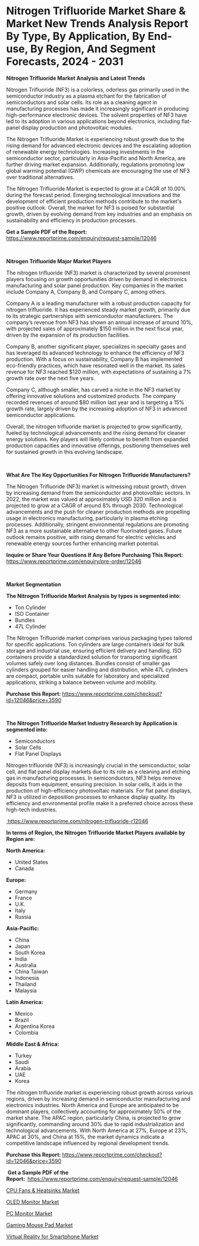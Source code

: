 <p><h1>Nitrogen Trifluoride Market Share & Market New Trends Analysis Report By Type, By Application, By End-use, By Region, And Segment Forecasts, 2024 - 2031</h1></p><p><strong>Nitrogen Trifluoride Market Analysis and Latest Trends</strong></p>
<p><p>Nitrogen Trifluoride (NF3) is a colorless, odorless gas primarily used in the semiconductor industry as a plasma etchant for the fabrication of semiconductors and solar cells. Its role as a cleaning agent in manufacturing processes has made it increasingly significant in producing high-performance electronic devices. The solvent properties of NF3 have led to its adoption in various applications beyond electronics, including flat-panel display production and photovoltaic modules.</p><p>The Nitrogen Trifluoride Market is experiencing robust growth due to the rising demand for advanced electronic devices and the escalating adoption of renewable energy technologies. Increasing investments in the semiconductor sector, particularly in Asia-Pacific and North America, are further driving market expansion. Additionally, regulations promoting low global warming potential (GWP) chemicals are encouraging the use of NF3 over traditional alternatives.</p><p>The Nitrogen Trifluoride Market is expected to grow at a CAGR of 10.00% during the forecast period. Emerging technological innovations and the development of efficient production methods contribute to the market's positive outlook. Overall, the market for NF3 is poised for substantial growth, driven by evolving demand from key industries and an emphasis on sustainability and efficiency in production processes.</p></p>
<p><strong>Get a Sample PDF of the Report:&nbsp;</strong> <a href="https://www.reportprime.com/enquiry/request-sample/12046?utm_campaign=1848&utm_medium=2&utm_source=Github&utm_content=ia&utm_term=24122024&utm_id=nitrogen-trifluoride">https://www.reportprime.com/enquiry/request-sample/12046</a></p>
<p>&nbsp;</p>
<p><strong>Nitrogen Trifluoride Major Market Players</strong></p>
<p><p>The nitrogen trifluoride (NF3) market is characterized by several prominent players focusing on growth opportunities driven by demand in electronics manufacturing and solar panel production. Key companies in the market include Company A, Company B, and Company C, among others.</p><p>Company A is a leading manufacturer with a robust production capacity for nitrogen trifluoride. It has experienced steady market growth, primarily due to its strategic partnerships with semiconductor manufacturers. The company’s revenue from NF3 has shown an annual increase of around 10%, with projected sales of approximately $150 million in the next fiscal year, driven by the expansion of its production facilities.</p><p>Company B, another significant player, specializes in specialty gases and has leveraged its advanced technology to enhance the efficiency of NF3 production. With a focus on sustainability, Company B has implemented eco-friendly practices, which have resonated well in the market. Its sales revenue for NF3 reached $120 million, with expectations of sustaining a 7% growth rate over the next five years.</p><p>Company C, although smaller, has carved a niche in the NF3 market by offering innovative solutions and customized products. The company recorded revenues of around $80 million last year and is targeting a 15% growth rate, largely driven by the increasing adoption of NF3 in advanced semiconductor applications.</p><p>Overall, the nitrogen trifluoride market is projected to grow significantly, fueled by technological advancements and the rising demand for cleaner energy solutions. Key players will likely continue to benefit from expanded production capacities and innovative offerings, positioning themselves well for sustained growth in this evolving landscape.</p></p>
<p>&nbsp;</p>
<p><strong>What Are The Key Opportunities For Nitrogen Trifluoride Manufacturers?</strong></p>
<p><p>The Nitrogen Trifluoride (NF3) market is witnessing robust growth, driven by increasing demand from the semiconductor and photovoltaic sectors. In 2022, the market was valued at approximately USD 320 million and is projected to grow at a CAGR of around 8% through 2030. Technological advancements and the push for cleaner production methods are propelling usage in electronics manufacturing, particularly in plasma etching processes. Additionally, stringent environmental regulations are promoting NF3 as a more sustainable alternative to other fluorinated gases. Future outlook remains positive, with rising demand for electric vehicles and renewable energy sources further enhancing market potential.</p></p>
<p><strong>Inquire or Share Your Questions If Any Before Purchasing This Report:</strong> <a href="https://www.reportprime.com/enquiry/pre-order/12046?utm_campaign=1848&utm_medium=2&utm_source=Github&utm_content=ia&utm_term=24122024&utm_id=nitrogen-trifluoride">https://www.reportprime.com/enquiry/pre-order/12046</a></p>
<p>&nbsp;</p>
<p><strong>Market Segmentation</strong></p>
<p><strong>The Nitrogen Trifluoride Market Analysis by types is segmented into:</strong></p>
<p><ul><li>Ton Cylinder</li><li>ISO Container</li><li>Bundles</li><li>47L Cylinder</li></ul></p>
<p><p>The Nitrogen Trifluoride market comprises various packaging types tailored for specific applications. Ton cylinders are large containers ideal for bulk storage and industrial use, ensuring efficient delivery and handling. ISO containers provide a standardized solution for transporting significant volumes safely over long distances. Bundles consist of smaller gas cylinders grouped for easier handling and distribution, while 47L cylinders are compact, portable units suitable for laboratory and specialized applications, striking a balance between volume and mobility.</p></p>
<p><strong>Purchase this Report:&nbsp;</strong><a href="https://www.reportprime.com/checkout?id=12046&price=3590&utm_campaign=1848&utm_medium=2&utm_source=Github&utm_content=ia&utm_term=24122024&utm_id=nitrogen-trifluoride">https://www.reportprime.com/checkout?id=12046&price=3590</a></p>
<p>&nbsp;</p>
<p><strong>The Nitrogen Trifluoride Market Industry Research by Application is segmented into:</strong></p>
<p><ul><li>Semiconductors</li><li>Solar Cells</li><li>Flat Panel Displays</li></ul></p>
<p><p>Nitrogen trifluoride (NF3) is increasingly crucial in the semiconductor, solar cell, and flat panel display markets due to its role as a cleaning and etching gas in manufacturing processes. In semiconductors, NF3 helps remove deposits from equipment, ensuring precision. In solar cells, it aids in the production of high-efficiency photovoltaic materials. For flat panel displays, NF3 is utilized in deposition processes to enhance display quality. Its efficiency and environmental profile make it a preferred choice across these high-tech industries.</p></p>
<p><a href="https://www.reportprime.com/nitrogen-trifluoride-r12046?utm_campaign=1848&utm_medium=2&utm_source=Github&utm_content=ia&utm_term=24122024&utm_id=nitrogen-trifluoride">&nbsp;https://www.reportprime.com/nitrogen-trifluoride-r12046</a></p>
<p><strong>In terms of Region, the Nitrogen Trifluoride Market Players available by Region are:</strong></p>
<p>
    <p> <strong> North America: </strong>
        <ul>
            <li>United States</li>
            <li>Canada</li>
        </ul>
        </p> 
    <p> <strong> Europe: </strong>
        <ul>
            <li>Germany</li>
            <li>France</li>
            <li>U.K.</li>
            <li>Italy</li>
            <li>Russia</li>
        </ul>
        </p> 
    <p> <strong> Asia-Pacific: </strong>
        <ul>
            <li>China</li>
            <li>Japan</li>
            <li>South Korea</li>
            <li>India</li>
            <li>Australia</li>
            <li>China Taiwan</li>
            <li>Indonesia</li>
            <li>Thailand</li>
            <li>Malaysia</li>
        </ul>
        </p> 
    <p> <strong> Latin America: </strong>
        <ul>
            <li>Mexico</li>
            <li>Brazil</li>
            <li>Argentina Korea</li>
            <li>Colombia</li>
        </ul>
        </p> 
    <p> <strong> Middle East & Africa: </strong>
        <ul>
            <li>Turkey</li>
            <li>Saudi</li>
            <li>Arabia</li>
            <li>UAE</li>
            <li>Korea</li>
        </ul>
    </p>
    </p>
<p><p>The nitrogen trifluoride market is experiencing robust growth across various regions, driven by increasing demand in semiconductor manufacturing and electronics industries. North America and Europe are anticipated to be dominant players, collectively accounting for approximately 50% of the market share. The APAC region, particularly China, is projected to grow significantly, commanding around 30% due to rapid industrialization and technological advancements. With North America at 27%, Europe at 23%, APAC at 30%, and China at 15%, the market dynamics indicate a competitive landscape influenced by regional development trends.</p></p>
<p><strong>Purchase this Report: </strong><a href="https://www.reportprime.com/checkout?id=12046&price=3590&utm_campaign=1848&utm_medium=2&utm_source=Github&utm_content=ia&utm_term=24122024&utm_id=nitrogen-trifluoride">https://www.reportprime.com/checkout?id=12046&price=3590</a></p>
<p>&nbsp;<strong>Get a Sample PDF of the Report:&nbsp;&nbsp;</strong><a href="https://www.reportprime.com/enquiry/request-sample/12046?utm_campaign=1848&utm_medium=2&utm_source=Github&utm_content=ia&utm_term=24122024&utm_id=nitrogen-trifluoride">https://www.reportprime.com/enquiry/request-sample/12046</a></p>
<p><strong></strong></p>
<p><p><a href="https://www.linkedin.com/pulse/according-global-cpu-fans-heatsinks-market-trends-applications-hv4rf?utm_campaign=1848&utm_medium=2&utm_source=Github&utm_content=ia&utm_term=24122024&utm_id=nitrogen-trifluoride">CPU Fans & Heatsinks Market</a></p><p><a href="https://www.linkedin.com/pulse/key-trends-driving-oled-monitor-market-growth-116-cagr-from-k2fkf?utm_campaign=1848&utm_medium=2&utm_source=Github&utm_content=ia&utm_term=24122024&utm_id=nitrogen-trifluoride">OLED Monitor Market</a></p><p><a href="https://www.linkedin.com/pulse/identifying-growth-drivers-comprehensive-analysis-pc-monitor-2onnf?utm_campaign=1848&utm_medium=2&utm_source=Github&utm_content=ia&utm_term=24122024&utm_id=nitrogen-trifluoride">PC Monitor Market</a></p><p><a href="https://www.linkedin.com/pulse/comprehensive-analysis-global-gaming-mouse-pad-market-2024-2031-sczbc?utm_campaign=1848&utm_medium=2&utm_source=Github&utm_content=ia&utm_term=24122024&utm_id=nitrogen-trifluoride">Gaming Mouse Pad Market</a></p><p><a href="https://www.linkedin.com/pulse/why-virtual-reality-smartphone-market-set-66-growth-2031-xwq9f?utm_campaign=1848&utm_medium=2&utm_source=Github&utm_content=ia&utm_term=24122024&utm_id=nitrogen-trifluoride">Virtual Reality for Smartphone Market</a></p></p>